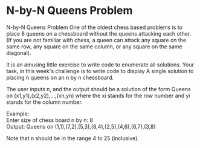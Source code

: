 # N-by-N Queens Problem
N-by-N Queens Problem One of the oldest chess based problems is to place 8 queens on a chessboard without the queens attacking each other. (If you are not familiar with chess, a queen can attack any square on the same row, any square on the same column, or any square on the same diagonal).

It is an amusing little exercise to write code to enumerate all solutions. Your task, in this week's challenge is to write code to display A single solution to placing n queens on an n by n chessboard.

The user inputs n, and the output should be a solution of the form   Queens on (x1,y1),(x2,y2),...,(xn,yn) where the xi stands for the row number and yi stands for the column number.

Example:  
Enter size of chess board n by n: 8   
Output: Queens on (1,1),(7,2),(5,3),(8,4),(2,5),(4,6),(6,7),(3,8)   

Note that n should be in the range 4 to 25 (inclusive).
